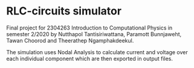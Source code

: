 # RLC-circuits simulator

Final project for 2304263 Introduction to Computational Physics in semester 2/2020 by Nutthapol Tantisiriwattana, Paramott Bunnjaweht, Tawan Choorod and Theerathep Ngamphakdeekul.

The simulation uses Nodal Analysis to calculate current and voltage over each individual component which are then exported in output files. 
